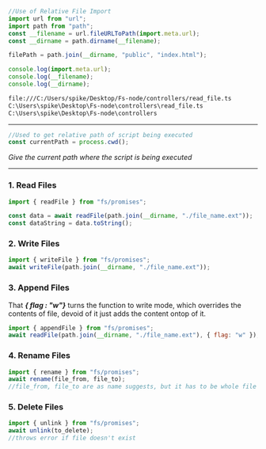 ```js
//Use of Relative File Import
import url from "url";
import path from "path";
const __filename = url.fileURLToPath(import.meta.url);
const __dirname = path.dirname(__filename);

filePath = path.join(__dirname, "public", "index.html");
```

```js
console.log(import.meta.url);
console.log(__filename);
console.log(__dirname);
```

```sh
file:///C:/Users/spike/Desktop/Fs-node/controllers/read_file.ts
C:\Users\spike\Desktop\Fs-node\controllers\read_file.ts
C:\Users\spike\Desktop\Fs-node\controllers
```

---

```js
//Used to get relative path of script being executed
const currentPath = process.cwd();
```

_Give the current path where the script is being executed_

---

### 1. Read Files

```js
import { readFile } from "fs/promises";

const data = await readFile(path.join(__dirname, "./file_name.ext"));
const dataString = data.toString();
```

### 2. Write Files

```js
import { writeFile } from "fs/promises";
await writeFile(path.join(__dirname, "./file_name.ext"));
```

### 3. Append Files

That **_{ flag : "w"}_** turns the function to write mode, which overrides the contents of file, devoid of it just adds the content ontop of it.

```js
import { appendFile } from "fs/promises";
await readFile(path.join(__dirname, "./file_name.ext"), { flag: "w" });
```

### 4. Rename Files

```js
import { rename } from "fs/promises";
await rename(file_from, file_to);
//file_from, file_to are as name suggests, but it has to be whole file handle path
```

### 5. Delete Files

```js
import { unlink } from "fs/promises";
await unlink(to_delete);
//throws error if file doesn't exist
```
